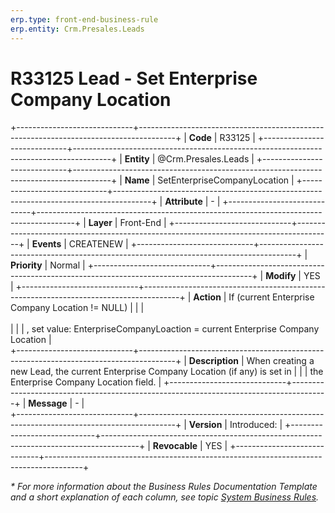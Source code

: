 ```yaml
---
erp.type: front-end-business-rule
erp.entity: Crm.Presales.Leads
---
```


# R33125 Lead - Set Enterprise Company Location
+-----------------------------+---------------------------------------------------------------------------------------+
| **Code**                    | R33125                                                                                |
+-----------------------------+---------------------------------------------------------------------------------------+
| **Entity**                  | @Crm.Presales.Leads                                                                   |
+-----------------------------+---------------------------------------------------------------------------------------+
| **Name**                    | SetEnterpriseCompanyLocation                                                          |
+-----------------------------+---------------------------------------------------------------------------------------+
| **Attribute**               | \-                                                                                    |
+-----------------------------+---------------------------------------------------------------------------------------+
| **Layer**                   | Front-End                                                                             |
+-----------------------------+---------------------------------------------------------------------------------------+
| **Events**                  | CREATENEW                                                                             |
+-----------------------------+---------------------------------------------------------------------------------------+
| **Priority**                | Normal                                                                                |
+-----------------------------+---------------------------------------------------------------------------------------+
| **Modify**                  | YES                                                                                   |
+-----------------------------+---------------------------------------------------------------------------------------+
| **Action**                  | If (current Enterprise Company Location != NULL)                                      |
|                             | <br><br>                                                                              |
|                             | , set value: EnterpriseCompanyLoaction = current Enterprise Company Location          |             
+-----------------------------+---------------------------------------------------------------------------------------+
| **Description**             | When creating a new Lead, the current Enterprise Company Location (if any) is set in  |
|                             | the Enterprise Company Location field.                                                |
+-----------------------------+---------------------------------------------------------------------------------------+
| **Message**                 | \-                                                                                    |                         
+-----------------------------+---------------------------------------------------------------------------------------+
| **Version**                 | Introduced:                                                                           |
+-----------------------------+---------------------------------------------------------------------------------------+
| **Revocable**               | YES                                                                                   |
+-----------------------------+---------------------------------------------------------------------------------------+

*\* For more information about the Business Rules Documentation Template and a short explanation of each column, see
topic [System Business Rules](../templates/template-description-system-business-rules.md).*
